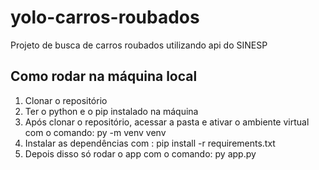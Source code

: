 # yolo-carros-roubados
Projeto de busca de carros roubados utilizando api do SINESP

## Como rodar na máquina local

1. Clonar o repositório
2. Ter o python e o pip instalado na máquina
3. Após clonar o repositório, acessar a pasta e ativar o ambiente virtual com o comando: py -m venv venv
4. Instalar as dependências com : pip install -r requirements.txt
5. Depois disso só rodar o app com o comando: py app.py




